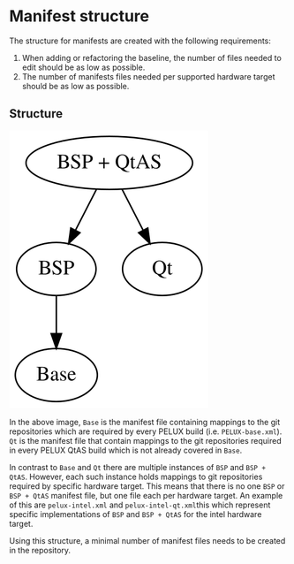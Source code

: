 Manifest structure
==================

The structure for manifests are created with the following requirements:

1. When adding or refactoring the baseline, the number of files needed to edit
   should be as low as possible.
2. The number of manifests files needed per supported hardware target should
   be as low as possible.

Structure
---------

![Image of manifest structure](manifest_structure.svg)

In the above image, `Base` is the manifest file containing mappings to the git
repositories which are required by every PELUX build (i.e. `PELUX-base.xml`).
`Qt` is the manifest file that contain mappings to the git repositories required
in every PELUX QtAS build which is not already covered in `Base`.

In contrast to `Base` and `Qt` there are multiple instances of `BSP` and
`BSP + QtAS`. However, each such instance holds mappings to git repositories
required by specific hardware target. This means that there is no one `BSP`
or `BSP + QtAS` manifest file, but one file each per hardware target. An example
of this are `pelux-intel.xml` and `pelux-intel-qt.xml`this which represent
specific implementations of `BSP` and `BSP + QtAS` for the intel hardware target.

Using this structure, a minimal number of manifest files needs to be created in
the repository.
